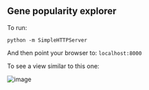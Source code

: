 ## Gene popularity explorer

To run:

```
python -m SimpleHTTPServer
```

And then point your browser to: `localhost:8000`

To see a view similar to this one:

![image](https://cloud.githubusercontent.com/assets/2143629/20066934/534ec89a-a4e1-11e6-8457-74b3a44e353f.png)
